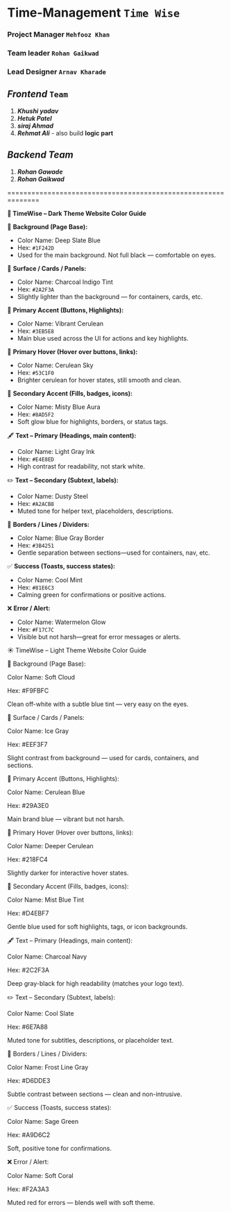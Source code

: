 # Time-Management `Time Wise`

### Project Manager `Mehfooz Khan`

### Team leader `Rohan Gaikwad`

### Lead Designer `Arnav Kharade`

## **_Frontend_** `Team`

1. **_Khushi yadav_**
1. **_Hetuk Patel_**
1. **_siraj Ahmad_**
1. **_Rehmat Ali_** - also build **logic part**

## **_Backend Team_**

1. **_Rohan Gawade_**
1. **_Rohan Gaikwad_**

==============================================================

**🌙 TimeWise – Dark Theme Website Color Guide**

🎨 **Background (Page Base):**

- Color Name: Deep Slate Blue
- Hex: `#1F242D`
- Used for the main background. Not full black — comfortable on eyes.

🧊 **Surface / Cards / Panels:**

- Color Name: Charcoal Indigo Tint
- Hex: `#2A2F3A`
- Slightly lighter than the background — for containers, cards, etc.

🔷 **Primary Accent (Buttons, Highlights):**

- Color Name: Vibrant Cerulean
- Hex: `#3EB5E8`
- Main blue used across the UI for actions and key highlights.

🔹 **Primary Hover (Hover over buttons, links):**

- Color Name: Cerulean Sky
- Hex: `#53C1F0`
- Brighter cerulean for hover states, still smooth and clean.

🔹 **Secondary Accent (Fills, badges, icons):**

- Color Name: Misty Blue Aura
- Hex: `#8AD5F2`
- Soft glow blue for highlights, borders, or status tags.

🖋 **Text – Primary (Headings, main content):**

- Color Name: Light Gray Ink
- Hex: `#E4E8ED`
- High contrast for readability, not stark white.

✏️ **Text – Secondary (Subtext, labels):**

- Color Name: Dusty Steel
- Hex: `#A2ACB8`
- Muted tone for helper text, placeholders, descriptions.

📏 **Borders / Lines / Dividers:**

- Color Name: Blue Gray Border
- Hex: `#3B4251`
- Gentle separation between sections—used for containers, nav, etc.

✅ **Success (Toasts, success states):**

- Color Name: Cool Mint
- Hex: `#81E6C3`
- Calming green for confirmations or positive actions.

❌ **Error / Alert:**

- Color Name: Watermelon Glow
- Hex: `#F17C7C`
- Visible but not harsh—great for error messages or alerts.

☀️ TimeWise – Light Theme Website Color Guide

🎨 Background (Page Base):

Color Name: Soft Cloud

Hex: #F9FBFC

Clean off-white with a subtle blue tint — very easy on the eyes.

🧊 Surface / Cards / Panels:

Color Name: Ice Gray

Hex: #EEF3F7

Slight contrast from background — used for cards, containers, and sections.

🔷 Primary Accent (Buttons, Highlights):

Color Name: Cerulean Blue

Hex: #29A3E0

Main brand blue — vibrant but not harsh.

🔹 Primary Hover (Hover over buttons, links):

Color Name: Deeper Cerulean

Hex: #218FC4

Slightly darker for interactive hover states.

🔹 Secondary Accent (Fills, badges, icons):

Color Name: Mist Blue Tint

Hex: #D4EBF7

Gentle blue used for soft highlights, tags, or icon backgrounds.

🖋 Text – Primary (Headings, main content):

Color Name: Charcoal Navy

Hex: #2C2F3A

Deep gray-black for high readability (matches your logo text).

✏️ Text – Secondary (Subtext, labels):

Color Name: Cool Slate

Hex: #6E7A88

Muted tone for subtitles, descriptions, or placeholder text.

📏 Borders / Lines / Dividers:

Color Name: Frost Line Gray

Hex: #D6DDE3

Subtle contrast between sections — clean and non-intrusive.

✅ Success (Toasts, success states):

Color Name: Sage Green

Hex: #A9D6C2

Soft, positive tone for confirmations.

❌ Error / Alert:

Color Name: Soft Coral

Hex: #F2A3A3

Muted red for errors — blends well with soft theme.
